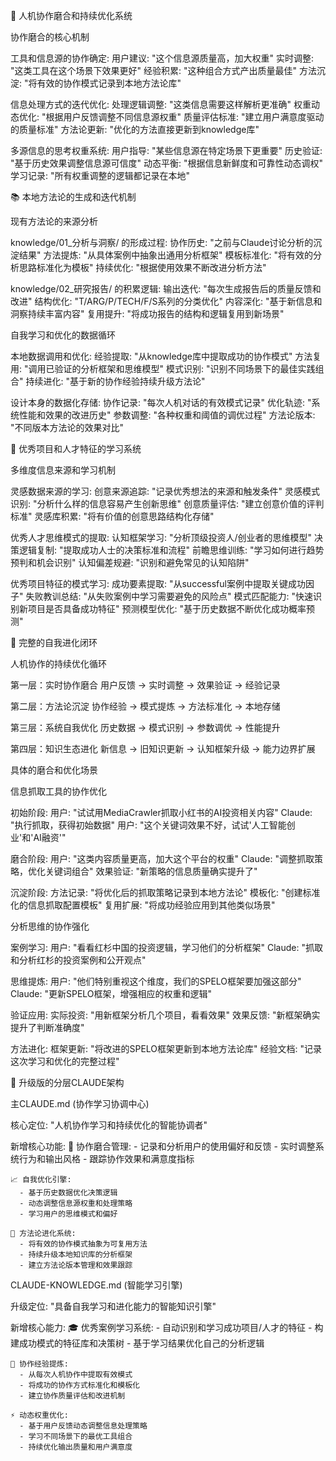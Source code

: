 
  🤝 人机协作磨合和持续优化系统

  协作磨合的核心机制

  工具和信息源的协作确定:
    用户建议: "这个信息源质量高，加大权重"
    实时调整: "这类工具在这个场景下效果更好"
    经验积累: "这种组合方式产出质量最佳"
    方法沉淀: "将有效的协作模式记录到本地方法论库"

  信息处理方式的迭代优化:
    处理逻辑调整: "这类信息需要这样解析更准确"
    权重动态优化: "根据用户反馈调整不同信息源权重"
    质量评估标准: "建立用户满意度驱动的质量标准"
    方法论更新: "优化的方法直接更新到knowledge库"

  多源信息的思考权重系统:
    用户指导: "某些信息源在特定场景下更重要"
    历史验证: "基于历史效果调整信息源可信度"
    动态平衡: "根据信息新鲜度和可靠性动态调权"
    学习记录: "所有权重调整的逻辑都记录在本地"

  📚 本地方法论的生成和迭代机制

  现有方法论的来源分析

  knowledge/01_分析与洞察/ 的形成过程:
    协作历史: "之前与Claude讨论分析的沉淀结果"
    方法提炼: "从具体案例中抽象出通用分析框架"
    模板标准化: "将有效的分析思路标准化为模板"
    持续优化: "根据使用效果不断改进分析方法"

  knowledge/02_研究报告/ 的积累逻辑:
    输出迭代: "每次生成报告后的质量反馈和改进"
    结构优化: "T/ARG/P/TECH/F/S系列的分类优化"
    内容深化: "基于新信息和洞察持续丰富内容"
    复用提升: "将成功报告的结构和逻辑复用到新场景"

  自我学习和优化的数据循环

  本地数据调用和优化:
    经验提取: "从knowledge库中提取成功的协作模式"
    方法复用: "调用已验证的分析框架和思维模型"
    模式识别: "识别不同场景下的最佳实践组合"
    持续进化: "基于新的协作经验持续升级方法论"

  设计本身的数据化存储:
    协作记录: "每次人机对话的有效模式记录"
    优化轨迹: "系统性能和效果的改进历史"
    参数调整: "各种权重和阈值的调优过程"
    方法论版本: "不同版本方法论的效果对比"

  🎯 优秀项目和人才特征的学习系统

  多维度信息来源和学习机制

  灵感数据来源的学习:
    创意来源追踪: "记录优秀想法的来源和触发条件"
    灵感模式识别: "分析什么样的信息容易产生创新思维"
    创意质量评估: "建立创意价值的评判标准"
    灵感库积累: "将有价值的创意思路结构化存储"

  优秀人才思维模式的提取:
    认知框架学习: "分析顶级投资人/创业者的思维模型"
    决策逻辑复制: "提取成功人士的决策标准和流程"
    前瞻思维训练: "学习如何进行趋势预判和机会识别"
    认知偏差规避: "识别和避免常见的认知陷阱"

  优秀项目特征的模式学习:
    成功要素提取: "从successful案例中提取关键成功因子"
    失败教训总结: "从失败案例中学习需要避免的风险点"
    模式匹配能力: "快速识别新项目是否具备成功特征"
    预测模型优化: "基于历史数据不断优化成功概率预测"

  🔄 完整的自我进化闭环

  人机协作的持续优化循环

  第一层：实时协作磨合
    用户反馈 → 实时调整 → 效果验证 → 经验记录

  第二层：方法论沉淀
    协作经验 → 模式提炼 → 方法标准化 → 本地存储

  第三层：系统自我优化
    历史数据 → 模式识别 → 参数调优 → 性能提升

  第四层：知识生态进化
    新信息 → 旧知识更新 → 认知框架升级 → 能力边界扩展

  具体的磨合和优化场景

  信息抓取工具的协作优化

  初始阶段:
    用户:
  "试试用MediaCrawler抓取小红书的AI投资相关内容"
    Claude: "执行抓取，获得初始数据"
    用户:
  "这个关键词效果不好，试试'人工智能创业'和'AI融资'"

  磨合阶段:
    用户: "这类内容质量更高，加大这个平台的权重"
    Claude: "调整抓取策略，优化关键词组合"
    效果验证: "新策略的信息质量确实提升了"

  沉淀阶段:
    方法记录: "将优化后的抓取策略记录到本地方法论"
    模板化: "创建标准化的信息抓取配置模板"
    复用扩展: "将成功经验应用到其他类似场景"

  分析思维的协作强化

  案例学习:
    用户: "看看红杉中国的投资逻辑，学习他们的分析框架"
    Claude: "抓取和分析红杉的投资案例和公开观点"

  思维提炼:
    用户:
  "他们特别重视这个维度，我们的SPELO框架要加强这部分"
    Claude: "更新SPELO框架，增强相应的权重和逻辑"

  验证应用:
    实际投资: "用新框架分析几个项目，看看效果"
    效果反馈: "新框架确实提升了判断准确度"

  方法进化:
    框架更新: "将改进的SPELO框架更新到本地方法论库"
    经验文档: "记录这次学习和优化的完整过程"

  🎪 升级版的分层CLAUDE架构

  主CLAUDE.md (协作学习协调中心)

  核心定位: "人机协作学习和持续优化的智能协调者"

  新增核心功能:
    🤝 协作磨合管理:
      - 记录和分析用户的使用偏好和反馈
      - 实时调整系统行为和输出风格
      - 跟踪协作效果和满意度指标

    📈 自我优化引擎:
      - 基于历史数据优化决策逻辑
      - 动态调整信息源权重和处理策略
      - 学习用户的思维模式和偏好

    🧠 方法论进化系统:
      - 将有效的协作模式抽象为可复用方法
      - 持续升级本地知识库的分析框架
      - 建立方法论版本管理和效果跟踪

  CLAUDE-KNOWLEDGE.md (智能学习引擎)

  升级定位: "具备自我学习和进化能力的智能知识引擎"

  新增核心能力:
    🎓 优秀案例学习系统:
      - 自动识别和学习成功项目/人才的特征
      - 构建成功模式的特征库和决策树
      - 基于学习结果优化自己的分析逻辑

    🔬 协作经验提炼:
      - 从每次人机协作中提取有效模式
      - 将成功的协作方式标准化和模板化
      - 建立协作质量评估和改进机制

    ⚡ 动态权重优化:
      - 基于用户反馈动态调整信息处理策略
      - 学习不同场景下的最优工具组合
      - 持续优化输出质量和用户满意度